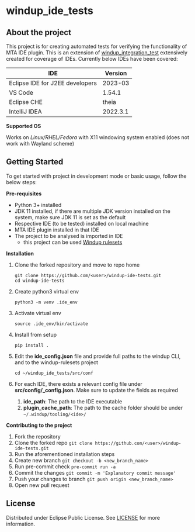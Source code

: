 # windup_ide_tests

## About the project
This project is for creating automated tests for verifying the functionality of MTA IDE plugin. This is an extension of [windup_integration_test](https://github.com/windup/windup_integration_test) extensively created for coverage of IDEs. Currently below IDEs have been covered:

| IDE           | Version  |
| ------------- |----------|
| Eclipse IDE for J2EE developers  | 2023-03  |
| VS Code  | 1.54.1   |
| Eclipse CHE  | theia    |
| IntelliJ IDEA  | 2022.3.1 |

**Supported OS**

Works on *Linux/RHEL/Fedora* with X11 windowing system enabled (does not work with Wayland scheme)

## Getting Started
To get started with project in development mode or basic usage, follow the below steps:

**Pre-requisites**

- Python 3+ installed
- JDK 11 installed, if there are multiple JDK version installed on the system, make sure JDK 11 is set as the default
- Respective IDE (to be tested) installed on local machine
- MTA IDE plugin installed in that IDE
- The project to be analysed is imported in IDE
   - this project can be used [Windup rulesets](https://github.com/midays/windup-rulesets)

**Installation**

1. Clone the forked repository and move to repo home
    ```
    git clone https://github.com/<user>/windup-ide-tests.git
    cd windup-ide-tests
    ```
2. Create python3 virtual env

    `python3 -m venv .ide_env`

3. Activate virtual env

    `source .ide_env/bin/activate`

4. Install from setup

    `pip install .`
5. Edit the **ide_config.json** file and provide full paths to the windup CLI, and to the windup-rulesets project

    `cd ~/windup_ide_tests/src/conf`

6. For each IDE, there exists a relevant config file under **src/config/<ide>_config.json**. Make sure to update the fields as required
   1. **ide_path**: The path to the IDE executable
   2. **plugin_cache_path**: The path to the cache folder should be under `~/.windup/tooling/<ide>/`

**Contributing to the project**

1. Fork the repository
2. Clone the forked repo `git clone https://github.com/<user>/windup-ide-tests.git`
3. Run the aforementioned installation steps
4. Create new branch `git checkout -b <new_branch_name>`
5. Run pre-commit check `pre-commit run -a`
6. Commit the changes `git commit -m 'Explanatory commit message'`
7. Push your changes to branch `git push origin <new_branch_name>`
8. Open new pull request

## License
Distributed under Eclipse Public License. See [LICENSE](https://github.com/nitishSr/windup-ide-tests/blob/main/LICENSE) for more information.
